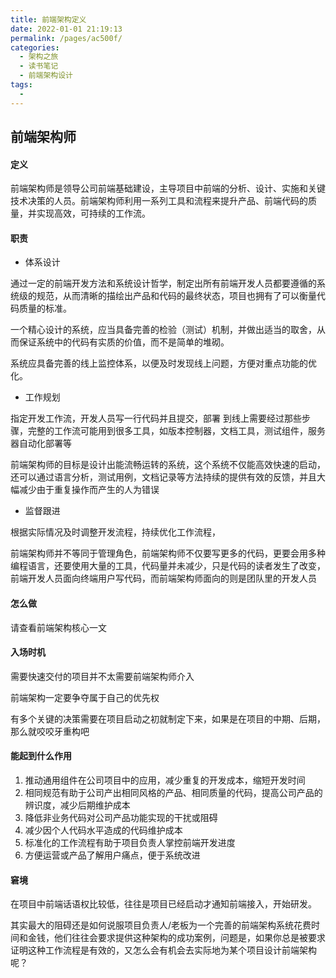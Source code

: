 ```yaml
---
title: 前端架构定义
date: 2022-01-01 21:19:13
permalink: /pages/ac500f/
categories:
  - 架构之旅
  - 读书笔记
  - 前端架构设计
tags:
  - 
---
```


## 前端架构师

#### 定义

前端架构师是领导公司前端基础建设，主导项目中前端的分析、设计、实施和关键技术决策的人员。前端架构师利用一系列工具和流程来提升产品、前端代码的质量，并实现高效，可持续的工作流。

#### 职责

- 体系设计

通过一定的前端开发方法和系统设计哲学，制定出所有前端开发人员都要遵循的系统级的规范，从而清晰的描绘出产品和代码的最终状态，项目也拥有了可以衡量代码质量的标准。

一个精心设计的系统，应当具备完善的检验（测试）机制，并做出适当的取舍，从而保证系统中的代码有实质的价值，而不是简单的堆砌。

系统应具备完善的线上监控体系，以便及时发现线上问题，方便对重点功能的优化。

- 工作规划

指定开发工作流，开发人员写一行代码并且提交，部署 到线上需要经过那些步骤，完整的工作流可能用到很多工具，如版本控制器，文档工具，测试组件，服务器自动化部署等

前端架构师的目标是设计出能流畅运转的系统，这个系统不仅能高效快速的启动，还可以通过语言分析，测试用例，文档记录等方法持续的提供有效的反馈，并且大幅减少由于重复操作而产生的人为错误

- 监督跟进 

根据实际情况及时调整开发流程，持续优化工作流程，

前端架构师并不等同于管理角色，前端架构师不仅要写更多的代码，更要会用多种编程语言，还要使用大量的工具，代码量并未减少，只是代码的读者发生了改变，前端开发人员面向终端用户写代码，而前端架构师面向的则是团队里的开发人员

#### 怎么做

请查看前端架构核心一文

#### 入场时机

需要快速交付的项目并不太需要前端架构师介入

前端架构一定要争夺属于自己的优先权

有多个关键的决策需要在项目启动之初就制定下来，如果是在项目的中期、后期，那么就咬咬牙重构吧

#### 能起到什么作用

1. 推动通用组件在公司项目中的应用，减少重复的开发成本，缩短开发时间
2. 相同规范有助于公司产出相同风格的产品、相同质量的代码，提高公司产品的辨识度，减少后期维护成本
3. 降低非业务代码对公司产品功能实现的干扰或阻碍
4. 减少因个人代码水平造成的代码维护成本
5. 标准化的工作流程有助于项目负责人掌控前端开发进度
5. 方便运营或产品了解用户痛点，便于系统改进

#### 窘境

在项目中前端话语权比较低，往往是项目已经启动才通知前端接入，开始研发。

其实最大的阻碍还是如何说服项目负责人/老板为一个完善的前端架构系统花费时间和金钱，他们往往会要求提供这种架构的成功案例，问题是，如果你总是被要求证明这种工作流程是有效的，又怎么会有机会去实际地为某个项目设计前端架构呢？

